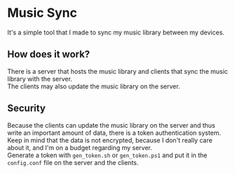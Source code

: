 # Music Sync

It's a simple tool that I made to sync my music library between my devices.

## How does it work?

There is a server that hosts the music library and clients that sync the music library with the server.  
The clients may also update the music library on the server.

## Security

Because the clients can update the music library on the server and thus write an important amount of data, there is a token authentication system.  
Keep in mind that the data is not encrypted, because I don't really care about it, and I'm on a budget regarding my server.  
Generate a token with `gen_token.sh` or `gen_token.ps1` and put it in the `config.conf` file on the server and the clients.
